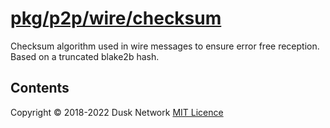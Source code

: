 # [pkg/p2p/wire/checksum](./pkg/p2p/wire/checksum)

Checksum algorithm used in wire messages to ensure error free reception. Based
on a truncated blake2b hash.

<!-- ToC start -->

## Contents

<!-- ToC end -->

Copyright © 2018-2022 Dusk Network
[MIT Licence](https://github.com/dusk-network/dusk-blockchain/blob/master/LICENSE)

